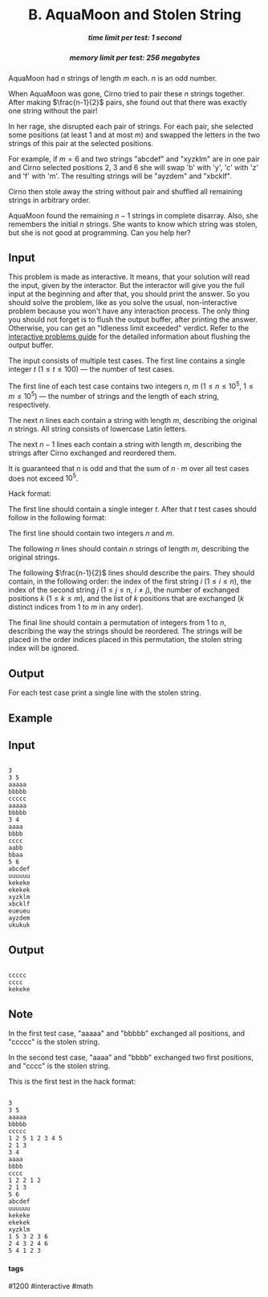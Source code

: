 <h1 style='text-align: center;'> B. AquaMoon and Stolen String</h1>

<h5 style='text-align: center;'>time limit per test: 1 second</h5>
<h5 style='text-align: center;'>memory limit per test: 256 megabytes</h5>

AquaMoon had $n$ strings of length $m$ each. $n$ is an odd number.

When AquaMoon was gone, Cirno tried to pair these $n$ strings together. After making $\frac{n-1}{2}$ pairs, she found out that there was exactly one string without the pair!

In her rage, she disrupted each pair of strings. For each pair, she selected some positions (at least $1$ and at most $m$) and swapped the letters in the two strings of this pair at the selected positions.

For example, if $m = 6$ and two strings "abcdef" and "xyzklm" are in one pair and Cirno selected positions $2$, $3$ and $6$ she will swap 'b' with 'y', 'c' with 'z' and 'f' with 'm'. The resulting strings will be "ayzdem" and "xbcklf".

Cirno then stole away the string without pair and shuffled all remaining strings in arbitrary order.

AquaMoon found the remaining $n-1$ strings in complete disarray. Also, she remembers the initial $n$ strings. She wants to know which string was stolen, but she is not good at programming. Can you help her?

## Input

This problem is made as interactive. It means, that your solution will read the input, given by the interactor. But the interactor will give you the full input at the beginning and after that, you should print the answer. So you should solve the problem, like as you solve the usual, non-interactive problem because you won't have any interaction process. The only thing you should not forget is to flush the output buffer, after printing the answer. Otherwise, you can get an "Idleness limit exceeded" verdict. Refer to the [interactive problems guide](https://codeforces.com/blog/entry/45307) for the detailed information about flushing the output buffer.

The input consists of multiple test cases. The first line contains a single integer $t$ ($1 \leq t \leq 100$) — the number of test cases.

The first line of each test case contains two integers $n$, $m$ ($1 \leq n \leq 10^5$, $1 \leq m \leq 10^5$) — the number of strings and the length of each string, respectively.

The next $n$ lines each contain a string with length $m$, describing the original $n$ strings. All string consists of lowercase Latin letters.

The next $n-1$ lines each contain a string with length $m$, describing the strings after Cirno exchanged and reordered them.

It is guaranteed that $n$ is odd and that the sum of $n \cdot m$ over all test cases does not exceed $10^5$.

Hack format:

The first line should contain a single integer $t$. After that $t$ test cases should follow in the following format:

The first line should contain two integers $n$ and $m$.

The following $n$ lines should contain $n$ strings of length $m$, describing the original strings.

The following $\frac{n-1}{2}$ lines should describe the pairs. They should contain, in the following order: the index of the first string $i$ ($1 \leq i \leq n$), the index of the second string $j$ ($1 \leq j \leq n$, $i \neq j$), the number of exchanged positions $k$ ($1 \leq k \leq m$), and the list of $k$ positions that are exchanged ($k$ distinct indices from $1$ to $m$ in any order).

The final line should contain a permutation of integers from $1$ to $n$, describing the way the strings should be reordered. The strings will be placed in the order indices placed in this permutation, the stolen string index will be ignored.

## Output

For each test case print a single line with the stolen string.

## Example

## Input


```

3
3 5
aaaaa
bbbbb
ccccc
aaaaa
bbbbb
3 4
aaaa
bbbb
cccc
aabb
bbaa
5 6
abcdef
uuuuuu
kekeke
ekekek
xyzklm
xbcklf
eueueu
ayzdem
ukukuk

```
## Output


```

ccccc
cccc
kekeke

```
## Note

In the first test case, "aaaaa" and "bbbbb" exchanged all positions, and "ccccc" is the stolen string.

In the second test case, "aaaa" and "bbbb" exchanged two first positions, and "cccc" is the stolen string.

This is the first test in the hack format: 


```
  
3  
3 5  
aaaaa  
bbbbb  
ccccc  
1 2 5 1 2 3 4 5  
2 1 3  
3 4  
aaaa  
bbbb  
cccc  
1 2 2 1 2  
2 1 3  
5 6  
abcdef  
uuuuuu  
kekeke  
ekekek  
xyzklm  
1 5 3 2 3 6  
2 4 3 2 4 6  
5 4 1 2 3  

```


#### tags 

#1200 #interactive #math 
